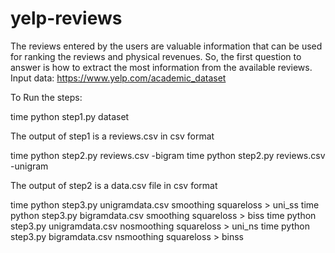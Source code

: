 # yelp-reviews
The reviews entered by the users are valuable information that can be used for ranking the reviews and physical revenues. So, the first question to answer is how to extract the most information from the available reviews.
Input data: https://www.yelp.com/academic_dataset

To Run the steps:

time python step1.py dataset  

The output of step1 is a reviews.csv in csv format

time python step2.py reviews.csv -bigram
time python step2.py reviews.csv -unigram

The output of step2 is a data.csv file in csv format

time python step3.py unigramdata.csv smoothing squareloss > uni_ss 
time python step3.py bigramdata.csv smoothing squareloss  > biss 
time python step3.py unigramdata.csv nosmoothing squareloss > uni_ns 
time python step3.py bigramdata.csv nsmoothing squareloss > binss 

